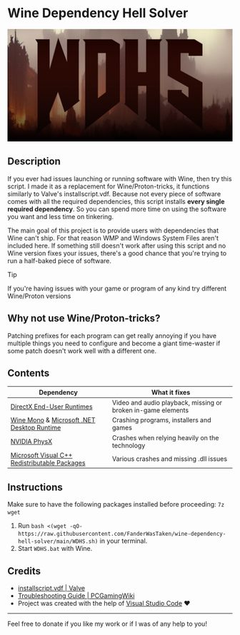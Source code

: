# Wine Dependency Hell Solver

![logo](WDHS.png)

## Description

If you ever had issues launching or running software with Wine, then try this script. I made it as a replacement for Wine/Proton-tricks, it functions similarly to Valve's installscript.vdf. Because not every piece of software comes with all the required dependencies, this script installs **every single required dependency**. So you can spend more time on using the software you want and less time on tinkering.

The main goal of this project is to provide users with dependencies that Wine can't ship. For that reason WMP and Windows System Files aren't included here. If something still doesn't work after using this script and no Wine version fixes your issues, there's a good chance that you're trying to run a half-baked piece of software.

> [!TIP]
> If you're having issues with your game or program of any kind try different Wine/Proton versions

## Why not use Wine/Proton-tricks?

Patching prefixes for each program can get really annoying if you have multiple things you need to configure and become a giant time-waster if some patch doesn't work well with a different one.

## Contents

| Dependency                                                                                                                           | What it fixes                                                |
| ------------------------------------------------------------------------------------------------------------------------------------ | ------------------------------------------------------------ |
| [DirectX End-User Runtimes](https://www.microsoft.com/en-us/download/details.aspx?id=8109)                                           | Video and audio playback, missing or broken in-game elements |
| [Wine Mono](https://wiki.winehq.org/Mono) & [Microsoft .NET Desktop Runtime](https://dotnet.microsoft.com/en-us/download/dotnet/8.0) | Crashing programs, installers and games                      |
| [NVIDIA PhysX](https://www.nvidia.com/en-us/drivers/physx/9_09_0428/physx_9-09-0428_whql/)                                           | Crashes when relying heavily on the technology               |
| [Microsoft Visual C++ Redistributable Packages](https://gist.github.com/ChuckMichael/7366c38f27e524add3c54f710678c98b)               | Various crashes and missing .dll issues                      |

## Instructions

Make sure to have the following packages installed before proceeding: `7z wget`

1. Run `bash <(wget -qO- https://raw.githubusercontent.com/FanderWasTaken/wine-dependency-hell-solver/main/WDHS.sh)` in your terminal.
2. Start `WDHS.bat` with Wine.

## Credits

- [installscript.vdf | Valve](https://partner.steamgames.com/doc/sdk/installscripts)
- [Troubleshooting Guide | PCGamingWiki](https://www.pcgamingwiki.com/wiki/Troubleshooting_guide)
- Project was created with the help of [Visual Studio Code](https://code.visualstudio.com/) ❤️

---

Feel free to donate if you like my work or if I was of any help to you!
